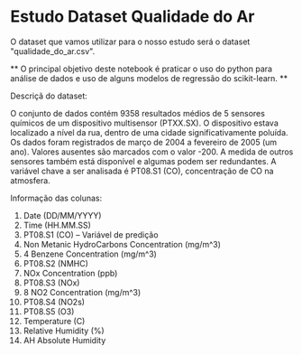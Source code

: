 #  Estudo Dataset Qualidade do Ar


O dataset que vamos utilizar para o nosso estudo será o dataset "qualidade_do_ar.csv".

** O principal objetivo deste notebook é praticar o uso do python para análise de dados e uso de alguns modelos de regressão do scikit-learn. **


Descriçã do dataset:

O conjunto de dados contém 9358 resultados médios de 5 sensores químicos de um dispositivo multisensor (PTXX.SX). O dispositivo estava localizado a nível da rua, dentro de uma cidade significativamente poluída. Os dados foram registrados de março de 2004 a fevereiro de 2005 (um ano). Valores ausentes são marcados com o valor -200. A medida de outros sensores também está disponível e algumas podem ser redundantes. A variável chave a ser analisada é PT08.S1 (CO), concentração de CO na atmosfera.

Informação das colunas:
1.	Date (DD/MM/YYYY) 
2.	Time (HH.MM.SS) 
3.	PT08.S1 (CO) – Variável de predição
4.	Non Metanic HydroCarbons Concentration (mg/m^3)
5.	4 Benzene Concentration (mg/m^3) 
6.	PT08.S2 (NMHC) 
7.	NOx Concentration (ppb) 
8.	PT08.S3 (NOx) 
9.	8 NO2 Concentration (mg/m^3) 
10.	PT08.S4 (NO2s) 
11.	PT08.S5 (O3) 
12.	Temperature (C) 
13.	Relative Humidity (%) 
14.	AH Absolute Humidity 

